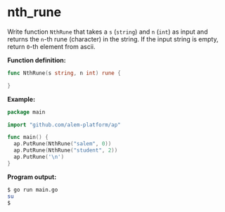 # nth_rune


Write function `NthRune` that takes a `s` (`string`) and `n` (`int`) as input and returns the `n`-th rune (character) in the string. If the input string is empty, return `0`-th element from ascii.

**Function definition:**

```go
func NthRune(s string, n int) rune {

}
```

**Example:**

```go
package main

import "github.com/alem-platform/ap"

func main() {
  ap.PutRune(NthRune("salem", 0))
  ap.PutRune(NthRune("student", 2))
  ap.PutRune('\n')
}
```

**Program output:**

```sh
$ go run main.go
su
$
```

